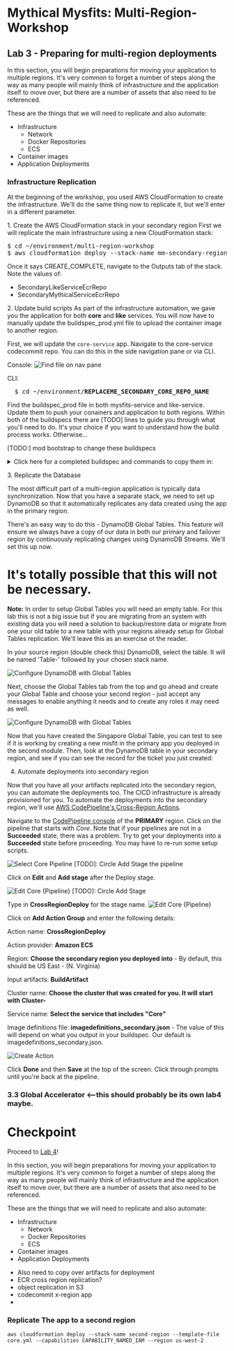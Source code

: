 # Mythical Mysfits: Multi-Region-Workshop

## Lab 3 - Preparing for multi-region deployments
<!-- **steve has slides on this - things u may have forgotten** - it's in chat -->

In this section, you will begin preparations for moving your application to multiple regions. It's very common to forget a number of steps along the way as many people will mainly think of infrastructure and the application itself to move over, but there are a number of assets that also need to be referenced.

These are the things that we will need to replicate and also automate:
* Infrastructure
  * Network
  * Docker Repositories
  * ECS
* Container images
* Application Deployments

<!-- Here's a reference architecture for what you'll be building:

[TODO] CREATE REF ARCHITECTURE PICTURE
![CodeBuild Create](images/arch-codebuild.png)

Here's what you'll be doing:

[TODO] CREATE TOC
* [Create AWS CodeBuild Project](#create-aws-codebuild-project)
* [Create BuildSpec File](#create-buildspec-file)
* [Test your AWS CodeBuild Project](#test-your-aws-codebuild-project) -->

### Infrastructure Replication
At the beginning of the workshop, you used AWS CloudFormation to create the infrastructure. We'll do the same thing now to replicate it, but we'll enter in a different parameter.

1\. Create the AWS CloudFormation stack in your secondary region
First we will replicate the main infrastructure using a new CloudFormation stack:

<pre>
$ cd ~/environment/multi-region-workshop
$ aws cloudformation deploy --stack-name mm-secondary-region --template-file cfn/core.yml --capabilities CAPABILITY_NAMED_IAM CAPABILITY_AUTO_EXPAND --parameter-overrides IsDrRegion=true --region us-east-1
</pre>

Once it says CREATE_COMPLETE, navigate to the Outputs tab of the stack. Note the values of:
* SecondaryLikeServiceEcrRepo
* SecondaryMythicalServiceEcrRepo

2\. Update build scripts
As part of the infrastructure automation, we gave you the application for both **core** and **like** services. You will now have to manually update the buildspec_prod.yml file to upload the container image to another region.

First, we will update the `core-service` app. Navigate to the core-service codecommit repo. You can do this in the side navigation pane or via CLI.

Console:
![Find file on nav pane](images/03-core-service_buildspec.png)

CLI:
<pre>
  $ cd ~/environment/<b>REPLACEME_SECONDARY_CORE_REPO_NAME</b>
</pre>

Find the buildspec_prod file in both mysfits-service and like-service. Update them to push your conainers and application to both regions. Within both of the buildspecs there are [TODO] lines to guide you through what you'll need to do. It's your choice if you want to understand how the build process works. Otherwise...

[TODO:] mod bootstrap to change these buildspecs

<details>
<summary>Click here for a completed buildspec and commands to copy them in:</summary>
We have created some completed buildspec files if you want to skip this portion. They are in the app/hints folder.
<pre>
  $ cp ~/environment/multi-region-workshop/app/hints/mysfits-service-buildspec_prod.yml ~/environment/<b>REPLACEME_CORE_REPO_NAME</b>/buildspec_prod.yml
  $ cp ~/environment/multi-region-workshop/app/hints/like-buildspec_prod.yml ~/environment/<b>REPLACEME_LIKE_REPO_NAME</b>/buildspec_prod.yml

Open the two files and update these variables:
* REPLACEME_SECONDARY_REGION in both buildspecs
* SECONDARY_CORE_REPO_URI in the Core service buildspec
* SECONDARY_LIKE_REPO_URI in the Like service buildspec
</pre>
</details>

3\. Replicate the Database

The most difficult part of a multi-region application is typically data synchronization. Now that you have a separate stack, we need to set up DynamoDB so that it automatically replicates any data created using the app in the primary region.

There's an easy way to do this - DynamoDB Global Tables. This feature will ensure we always have a copy of our data in both our primary and failover region by continuously replicating changes using DynamoDB Streams. We'll set this up now.

# It's totally possible that this will not be necessary.

**Note:** In order to setup Global Tables you will need an empty table. For this lab this is not a big issue but if you are migrating from an system with existing data you will need a solution to backup/restore data or migrate from one your old table to a new table with your regions already setup for Global Tables replication. We'll leave this as an exercise ot the reader.

In your source region (double check this) DynamoDB, select the table. It will be named 'Table-' followed by your chosen stack name.

![Configure DynamoDB with Global Tables](../images/03-ddb-global-tables-screen.png)

Next, choose the Global Tables tab from the top and go ahead and create your Global Table and choose your second region - just accept any messages to enable anything it needs and to create any roles it may need as well.

![Configure DynamoDB with Global Tables](../images/03-ddb-global-tables-config.png)

Now that you have created the Singapore Global Table, you can test to see if it is working by creating a new misfit in the primary app you deployed in the second module. Then, look at the DynamoDB table in your secondary region, and see if you can see the record for the ticket you just created:

4. Automate deployments into secondary region

Now that you have all your artifacts replicated into the secondary region, you can automate the deployments too. The CICD infrastructure is already provisioned for you. To automate the deployments into the secondary region, we'll use [AWS CodePipeline's Cross-Region Actions](https://aws.amazon.com/about-aws/whats-new/2018/11/aws-codepipeline-now-supports-cross-region-actions/).

Navigate to the [CodePipeline console](http://console.aws.amazon.com/codepipeline) of the **PRIMARY** region. Click on the pipeline that starts with *Core*. Note that if your pipelines are not in a **Succeeded** state, there was a problem. Try to get your deployments into a **Succeeded** state before proceeding. You may have to re-run some setup scripts.

![Select Core Pipeline](images/03-codepipeline-core.png)
[TODO]: Circle Add Stage the pipeline

Click on **Edit** and **Add stage** after the Deploy stage.

![Edit Core {Pipeline}](images/03-codepipeline-edit.png)
[TODO]: Circle Add Stage

Type in **CrossRegionDeploy** for the stage name.
![Edit Core {Pipeline}](images/03-codepipeline-cross-region-deploy.png)

Click on **Add Action Group** and enter the following details:

Action name: **CrossRegionDeploy**

Action provider: **Amazon ECS**

Region: **Choose the secondary region you deployed into** - By default, this should be US East - (N. Virginia)

Input artifacts: **BuildArtifact**

Cluster name: **Choose the cluster that was created for you. It will start with Cluster-**

Service name: **Select the service that includes "Core"**

Image definitions file: **imagedefinitions_secondary.json** - The value of this will depend on what you output in your buildspec. Our default is imagedefinitions_secondary.json.

![Create Action](images/03-cp-createactiongroup.png)

Click **Done** and then **Save** at the top of the screen. Click through prompts until you're back at the pipeline.



### 3.3 Global Accelerator <--this should probably be its own lab4 maybe.

# Checkpoint

Proceed to [Lab 4](../lab-4-globalacc)!



In this section, you will begin preparations for moving your application to multiple regions. It's very common to forget a number of steps along the way as many people will mainly think of infrastructure and the application itself to move over, but there are a number of assets that also need to be referenced.

These are the things that we will need to replicate and also automate:
* Infrastructure
  * Network
  * Docker Repositories
  * ECS
* Container images
* Application Deployments


- Also need to copy over artifacts for deployment
- ECR cross region replication?
- object replication in S3
- codecommit x-region app
-



### Replicate The app to a second region

    aws cloudformation deploy --stack-name second-region --template-file core.yml --capabilities CAPABILITY_NAMED_IAM --region us-west-2
